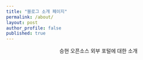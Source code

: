 ```yaml
---
title: "블로그 소개 페이지"
permalink: /about/
layout: post
author_profile: false
published: true
---
```


<p align="center">승현 오픈소스 외부 포털에 대한 소개</p>
